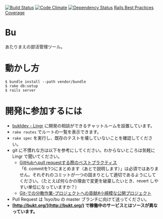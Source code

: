 [![Build Status](https://travis-ci.org/1syo/bu.png?branch=master)](https://travis-ci.org/1syo/bu)
[![Code Climate](https://codeclimate.com/badge.png)](https://codeclimate.com/github/1syo/bu)
[![Dependency Status](https://gemnasium.com/1syo/bu.png)](https://gemnasium.com/1syo/bu)
[Rails Best Practices](http://railsbp.com/repositories/304-1syo-bu)
[Coverage](http://bukt-coverage.herokuapp.com/#_AllFiles)

# Bu

あたりまえの部活管理ツール。


# 動かし方

```
$ bundle install --path vendor/bundle
$ rake db:setup
$ rails server
```


# 開発に参加するには

- [buktdev - Lingr](http://lingr.com/room/buktdev) に開発の相談ができるチャットルームを設置しています。
- `rake routes` でルートの一覧を表示できます。
- `rake spec` を実行し、既存のテストを壊していないことを確認してください。
- git に不慣れな方は以下を参考にしてください。わからないところは気軽に Lingr で聞いてください。
  - [GitHubへpull requestする際のベストプラクティス](http://d.hatena.ne.jp/hnw/20110528)  
  「6. commitを1つにまとめます（あとで説明します）」は必須ではありません。それぞれのコミットが一つの固まりとして適切であるようにしてください。（たとえば何らかの理由で変更を破棄したいとき、revert しやすい単位になっていますか？）
  - [Git-での分散作業-プロジェクトへの貢献#小規模な公開プロジェクト](http://git-scm.com/book/ja/Git-での分散作業-プロジェクトへの貢献#小規模な公開プロジェクト)
- Pull Request は 1syo/bu の master ブランチに向けて送ってください。
- **[http://bukt.org/](http://bukt.org/) で稼働中のサービスとはソースが異なっています。**
